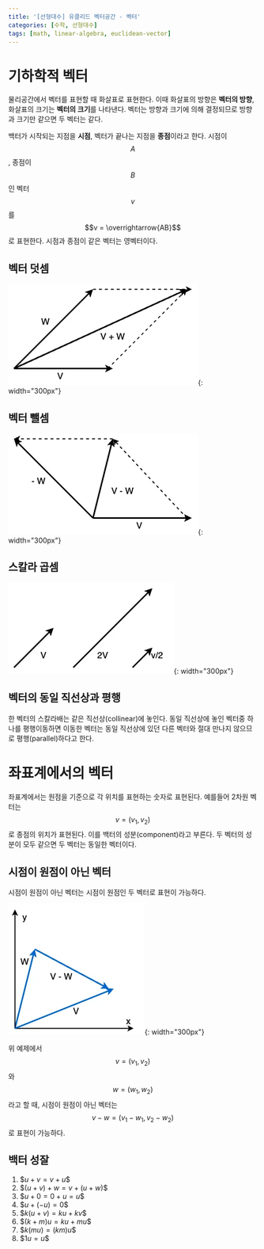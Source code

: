 ```yaml
---
title: '[선형대수] 유클리드 벡터공간 - 벡터'
categories: [수학, 선형대수]
tags: [math, linear-algebra, euclidean-vector]
---
```


# 기하학적 벡터

물리공간에서 벡터를 표현할 때 화살표로 표현한다. 
이때 화살표의 방향은 **벡터의 방향**, 화살표의 크기는 **벡터의 크기**를 나타낸다. 
벡터는 방향과 크기에 의해 결정되므로 방향과 크기만 같으면 두 벡터는 같다.  

백터가 시작되는 지점을 **시점**, 벡터가 끝나는 지점을 **종점**이라고 한다. 
시점이 $$A$$, 종점이 $$B$$인 벡터 $$v$$를 $$v = \overrightarrow{AB}$$ 로 표현한다. 
시점과 종점이 같은 벡터는 영벡터이다.

## 벡터 덧셈

![winner](/assets/img/2024-06-19-euclidean-vector-basic/vector1.webp){: width="300px"}

## 벡터 뺄셈

![winner](/assets/img/2024-06-19-euclidean-vector-basic/vector2.webp){: width="300px"}

## 스칼라 곱셈

![winner](/assets/img/2024-06-19-euclidean-vector-basic/vector3.webp){: width="300px"}

## 벡터의 동일 직선상과 평행

한 벡터의 스칼라배는 같은 직선상(collinear)에 놓인다. 
동일 직선상에 놓인 벡터중 하나를 평행이동하면 이동한 벡터는 동일 직선상에 있던 다른 벡터와 절대 만나지 않으므로 평행(parallel)하다고 한다.


# 좌표계에서의 벡터

좌표계에서는 원점을 기준으로 각 위치를 표현하는 숫자로 표현된다. 
예를들어 2차원 벡터는 $$v = (v_{1}, v_{2})$$ 로 종점의 위치가 표현된다. 
이를 백터의 성분(component)라고 부른다. 두 벡터의 성분이 모두 같으면 두 벡터는 동일한 벡터이다.

## 시점이 원점이 아닌 벡터

시점이 원점이 아닌 벡터는 시점이 원점인 두 벡터로 표현이 가능하다.

![winner](/assets/img/2024-06-19-euclidean-vector-basic/vector4.webp){: width="300px"}

위 예제에서 $$v = (v_{1}, v_{2})$$ 와 $$w = (w_{1}, w_{2})$$ 라고 할 때, 
시점이 원점이 아닌 벡터는 $$v - w = (v_{1} - w_{1}, v_{2} - w_{2})$$ 로 표현이 가능하다.

## 백터 성잘

1. \$$u + v = v + u$$
2. \$$(u + v) + w = v + (u + w)$$
3. \$$u + 0 = 0 + u = u$$
4. \$$u + (-u) = 0$$
5. \$$k(u + v) = ku + kv$$
6. \$$(k + m)u = ku + mu$$
7. \$$k(mu) = (km)u$$
8. \$$1u = u$$
